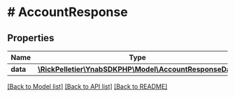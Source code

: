 # # AccountResponse

## Properties

Name | Type | Description | Notes
------------ | ------------- | ------------- | -------------
**data** | [**\RickPelletier\YnabSDKPHP\Model\AccountResponseData**](AccountResponseData.md) |  |

[[Back to Model list]](../../README.md#models) [[Back to API list]](../../README.md#endpoints) [[Back to README]](../../README.md)
